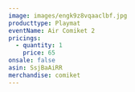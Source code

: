 ```yaml
---
image: images/engk9z8vqaaclbf.jpg
producttype: Playmat
eventName: Air Comiket 2
pricings:
  - quantity: 1
    price: 65
onsale: false
asin: SsjBaAiRR
merchandise: comiket
---
```

